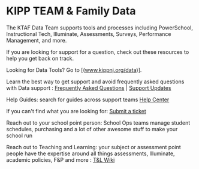 # KIPP TEAM & Family Data 

The KTAF Data Team supports tools and processes including PowerSchool, Instructional Tech, Illuminate, Assessments, Surveys, Performance Management, and more.

If you are looking for support for a question, check out these resources to help you get back on track.

Looking for Data Tools?  Go to [(www.kippnj.org/data)].

Learn the best way to get support and avoid frequently asked questions with Data support : [Frequently Asked Questions](https://teamschools.zendesk.com/hc/en-us/articles/115003208767-How-do-I-get-support-for-Data-Questions-Frequently-Asked-Questions-Who-does-what-for-PowerSchool-Instructional-Tech-Illuminate-Assessments-Surveys-more#h_349d4388-b0a5-480b-adaa-081901d1010b) |   [Support Updates](https://docs.google.com/presentation/d/1Nvn4DTywF46NlmqwmUyfzq4QkZrLFnZTA5AFdAZ8np4/edit?usp=sharing)

Help Guides: search for guides across support teams [Help Center](https://teamschools.zendesk.com/hc/en-us/categories/204269047-Data)

If you can't find what you are looking for: [Submit a ticket](https://teamschools.zendesk.com/hc/en-us/requests/new)

Reach out to your school point person: School Ops teams manage student schedules, purchasing and a lot of other awesome stuff to make your school run

Reach out to Teaching and Learning: your subject or assessment point people have the expertise around all things assessments, Illuminate, academic policies, F&P and more : [T&L Wiki](https://sites.google.com/apps.teamschools.org/teachingandlearning/home)


